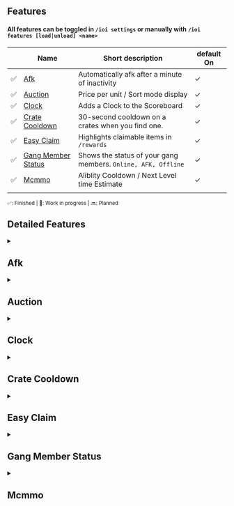 ## Features

#### All features can be toggled in `/ioi settings` or manually with `/ioi features [load|unload] <name>`

[1]: https://minecraft.wiki/images/Invicon_Diamond_Pickaxe.png
[2]: https://minecraft.wiki/images/Invicon_Diamond_Hoe.png
[3]: https://minecraft.wiki/images/Invicon_Fishing_Rod.png
[4]: https://minecraft.wiki/images/Invicon_Compass.gif

|     | Name                                      | Short description                                             | default On |
| --- | ----------------------------------------- | ------------------------------------------------------------- | ---------- |
| ✅  | [Afk](#afk)                               | Automatically afk after a minute of inactivity                | ✓          |
| ✅  | [Auction](#auction)                       | Price per unit / Sort mode display                            | ✓          |
| ✅  | [Clock](#clock)                           | Adds a Clock to the Scoreboard                                | ✓          |
| ✅  | [Crate Cooldown](#crate-cooldown)         | 30-second cooldown on a crates when you find one.             | ✓          |
| ✅  | [Easy Claim](#easy-claim)                 | Highlights claimable items in `/rewards`                      | ✓          |
| ✅  | [Gang Member Status](#gang-member-status) | Shows the status of your gang members. `Online, AFK, Offline` | ✓          |
| ✅  | [Mcmmo](#mcmmo)                           | Aliblity Cooldown / Next Level time Estimate                  | ✓          |
|     |                                           |                                                               |            |

<sub>✅: Finished | 🚧: Work in progress | 🔜: Planned</sub>

## Detailed Features

<details id='afk'>
<summary><h2>Afk</summary>

- Automatically sets your status to AFK after a minute of inactivity.

- ### Settings:
  - `General → AFK → Enabled`: Enables or disables the AFK feature.
  - `General → AFK → AFK Time`: The time in minutes after which you are considered AFK.

</details>

<details id='auction'>
<summary><h2>Auction</summary>

- Displays price per unit for stacked items when you hover them.
- Displays the current sorting mode of the auction house.

  ![Preview](https://i.imgur.com/WEpxXWF.png) ![Preview](https://i.imgur.com/SATRlRP.png)

- ### Settings:
  - `General → Auction → Sorting Mode`: Toggle weather the sort mode of the auction house is shown.
  - `General → Auction → Price Per Unit`: Toggle weather the price per unit is shown.

</details>

<details id='clock'>
<summary><h2>Clock</summary>

- Displays your current time in the Scoreboard.

  ![Preview](https://i.imgur.com/gK68Bnw.png)

- ### Settings:
  - `General → Clock → Enabled`: Enables or disables the Clock feature.
  - `General → Clock → Display Mode`: Choose between different display modes. (Scoreboard, HUD)

</details>

<details id='crate-cooldown'>
<summary><h2>Crate Cooldown</summary>

- Displays a 30-second cooldown on a crates when you find one.

  ![Preview](https://i.imgur.com/7SOWLaO.gif)

- ### Settings:
  - `General → Crate Cooldown`: Enables or disables the Crate Cooldown feature.

</details>

<details id='easy-claim'>
<summary><h2>Easy Claim</summary>

- Highlights claimable items in `/rewards`.
- Sets the stack size of the item to the claimable amount.

  ![Preview](https://i.imgur.com/hg4DjuQ.png)

- ### Settings:
  - `General → Easy Claim → Enabled`: Enables or disables the Easy Claim feature.
  - `General → Easy Claim → Highlight Color`: The color of the highlight.
  - `General → Easy Claim → Change Stack Size`: Enables or disables the stack size change.

</details>

<details id='gang-member-status'>
<summary><h2>Gang Member Status</summary>

- Displays the status of your gang members. (Only works for your own gang)

  :warning: **This only works for your own gang**

  ![Preview](https://i.imgur.com/ktwEEZR.png)

- ### Settings:
  - `General → Gang Member Status`: Enables or disables the Gang Member Status feature.
  </details>

<details id='mcmmo'>
<summary><h2>Mcmmo</summary>

- Displays the cooldown of all abilities.
- Displays the remaining time of the abilities.
- Displays the remaining time for the next skill level.

  ![Preview](https://i.imgur.com/vpAgxTB.png) ![Preview](https://i.imgur.com/QSxxEsG.gif)

- ### Settings:
  - `General → Mcmmo → Enabled`: Enables or disables the Mcmmo feature.
  - `General → Mcmmo → Show Cooldown`: Enables or disables the cooldown display.
  - `General → Mcmmo → Next Level Estimate`: Enables or disables the next level estimate.

</details>
